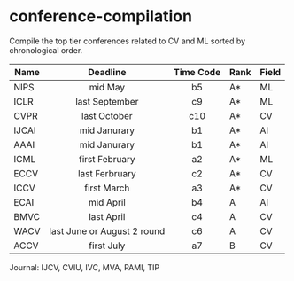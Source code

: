 # conference-compilation
Compile the top tier conferences related to CV and ML sorted by chronological order.

|Name|Deadline|Time Code|Rank|Field|
|-|:-:|:-:|-|-|
|NIPS|mid May|b5|A*|ML|
|ICLR|last September|c9|A*|ML|
|CVPR|last October|c10|A*|CV|
|IJCAI|mid Janurary|b1|A*|AI|
|AAAI|mid Janurary|b1|A*|AI|
|ICML|first February|a2|A*|ML|
|ECCV|last Ferbruary|c2|A*|CV|
|ICCV|first March|a3|A*|CV|
|ECAI|mid April|b4|A|AI|
|BMVC|last April|c4|A|CV|
|WACV|last June or August 2 round|c6|A|CV|
|ACCV|first July|a7|B|CV|

Journal: IJCV, CVIU, IVC, MVA, PAMI, TIP
